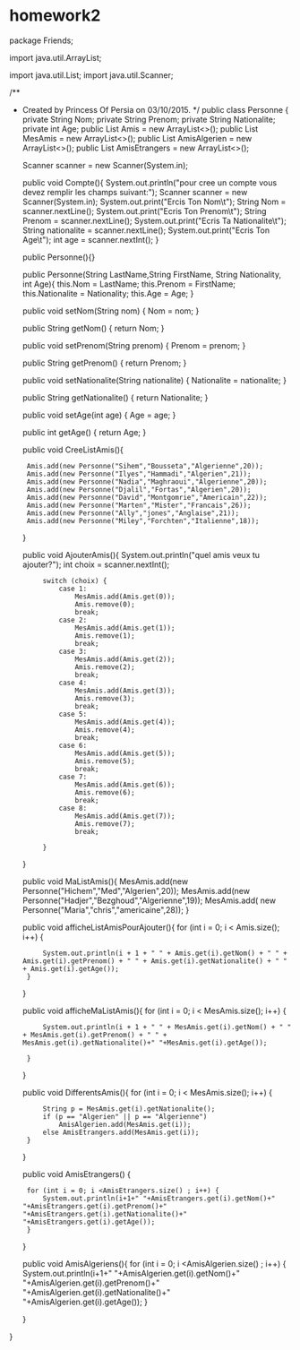 # homework2
package Friends;

import java.util.ArrayList;

import java.util.List;
import java.util.Scanner;

/**
 * Created by Princess Of Persia on 03/10/2015.
 */
public class Personne {
    private String Nom;
    private String Prenom;
    private String Nationalite;
    private int Age;
    public List<Personne> Amis = new ArrayList<>();
    public List<Personne> MesAmis = new ArrayList<>();
    public List<Personne> AmisAlgerien = new ArrayList<>();
    public List<Personne> AmisEtrangers = new ArrayList<>();

    Scanner scanner = new Scanner(System.in);

    public void Compte(){
        System.out.println("pour cree un compte vous devez remplir les champs suivant:");
        Scanner scanner = new Scanner(System.in);
        System.out.print("Ercis Ton Nom\t");
        String Nom = scanner.nextLine();
        System.out.print("Ecris Ton Prenom\t");
        String Prenom = scanner.nextLine();
        System.out.print("Ecris Ta Nationalite\t");
        String nationalite = scanner.nextLine();
        System.out.print("Ecris Ton Age\t");
        int age = scanner.nextInt();
    }

    public Personne(){}

    public Personne(String LastName,String FirstName, String Nationality, int Age){
        this.Nom = LastName;
        this.Prenom = FirstName;
        this.Nationalite = Nationality;
        this.Age = Age;
    }


    public void setNom(String nom) {
        Nom = nom;
    }

    public String getNom() {
        return Nom;
    }

    public void setPrenom(String prenom) {
        Prenom = prenom;
    }

    public String getPrenom() {
        return Prenom;
    }

    public void setNationalite(String nationalite) {
        Nationalite = nationalite;
    }

    public String getNationalite() {
        return Nationalite;
    }

    public void setAge(int age) {
        Age = age;
    }

    public int getAge() {
        return Age;
    }

    public void CreeListAmis(){

        Amis.add(new Personne("Sihem","Bousseta","Algerienne",20));
        Amis.add(new Personne("Ilyes","Hammadi","Algerien",21));
        Amis.add(new Personne("Nadia","Maghraoui","Algerienne",20));
        Amis.add(new Personne("Djalil","Fortas","Algerien",20));
        Amis.add(new Personne("David","Montgomrie","Americain",22));
        Amis.add(new Personne("Marten","Mister","Francais",26));
        Amis.add(new Personne("Ally","jones","Anglaise",21));
        Amis.add(new Personne("Miley","Forchten","Italienne",18));
    }

    public void AjouterAmis(){
        System.out.println("quel amis veux tu ajouter?");
        int choix = scanner.nextInt();

            switch (choix) {
                case 1:
                    MesAmis.add(Amis.get(0));
                    Amis.remove(0);
                    break;
                case 2:
                    MesAmis.add(Amis.get(1));
                    Amis.remove(1);
                    break;
                case 3:
                    MesAmis.add(Amis.get(2));
                    Amis.remove(2);
                    break;
                case 4:
                    MesAmis.add(Amis.get(3));
                    Amis.remove(3);
                    break;
                case 5:
                    MesAmis.add(Amis.get(4));
                    Amis.remove(4);
                    break;
                case 6:
                    MesAmis.add(Amis.get(5));
                    Amis.remove(5);
                    break;
                case 7:
                    MesAmis.add(Amis.get(6));
                    Amis.remove(6);
                    break;
                case 8:
                    MesAmis.add(Amis.get(7));
                    Amis.remove(7);
                    break;

            }



    }

    public void MaListAmis(){
        MesAmis.add(new Personne("Hichem","Med","Algerien",20));
        MesAmis.add(new Personne("Hadjer","Bezghoud","Algerienne",19));
        MesAmis.add( new Personne("Maria","chris","americaine",28));
    }

    public void afficheListAmisPourAjouter(){
        for (int i = 0; i < Amis.size(); i++) {

            System.out.println(i + 1 + " " + Amis.get(i).getNom() + " " + Amis.get(i).getPrenom() + " " + Amis.get(i).getNationalite() + " " + Amis.get(i).getAge());
        }
    }

    public void afficheMaListAmis(){
        for (int i = 0; i < MesAmis.size(); i++) {

            System.out.println(i + 1 + " " + MesAmis.get(i).getNom() + " " + MesAmis.get(i).getPrenom() + " " + MesAmis.get(i).getNationalite()+" "+MesAmis.get(i).getAge());

        }
    }

    public void DifferentsAmis(){
        for (int i = 0; i < MesAmis.size(); i++) {

            String p = MesAmis.get(i).getNationalite();
            if (p == "Algerien" || p == "Algerienne")
                AmisAlgerien.add(MesAmis.get(i));
            else AmisEtrangers.add(MesAmis.get(i));
        }
    }

    public void AmisEtrangers() {

        for (int i = 0; i <AmisEtrangers.size() ; i++) {
            System.out.println(i+1+" "+AmisEtrangers.get(i).getNom()+" "+AmisEtrangers.get(i).getPrenom()+" "+AmisEtrangers.get(i).getNationalite()+" "+AmisEtrangers.get(i).getAge());
        }
    }

    public void AmisAlgeriens(){
        for (int i = 0; i <AmisAlgerien.size() ; i++) {
            System.out.println(i+1+" "+AmisAlgerien.get(i).getNom()+" "+AmisAlgerien.get(i).getPrenom()+" "+AmisAlgerien.get(i).getNationalite()+" "+AmisAlgerien.get(i).getAge());
        }

    }

}
